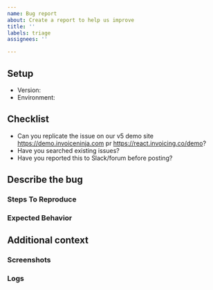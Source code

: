 ```yaml
---
name: Bug report
about: Create a report to help us improve
title: ''
labels: triage
assignees: ''

---
```


<!-- Before posting please check our "Troubleshooting" category in the docs: 
https://invoiceninja.github.io/docs/self-host-troubleshooting/ -->

## Setup
- Version: <!-- i.e. v4.5.25 / v5.0.30 -->
- Environment: <!-- Docker/Shared Hosting/ZIP/Other -->

## Checklist
- Can you replicate the issue on our v5 demo site https://demo.invoiceninja.com pr https://react.invoicing.co/demo?
- Have you searched existing issues?
- Have you reported this to Slack/forum before posting?

## Describe the bug
<!-- A clear and concise description of the bug. -->

### Steps To Reproduce
<!-- Please list the steps to reproduce the issue. -->

### Expected Behavior
<!-- A clear and concise description of what you expected to happen. -->

## Additional context
<!-- Add any other context about the problem here. -->

### Screenshots
<!-- If applicable, add screenshots to help explain your problem. -->

### Logs
<!-- Please check the log files (storage/logs/) and provide redacted output -->
```